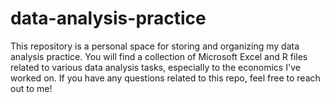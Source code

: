 # data-analysis-practice
This repository is a personal space for storing and organizing my data analysis practice. You will find a collection of Microsoft Excel and R files related to various data analysis tasks, especially to the economics I've worked on. If you have any questions related to this repo, feel free to reach out to me!
